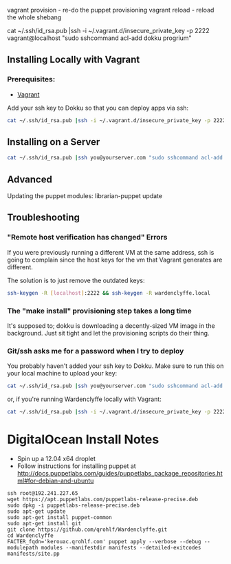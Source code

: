 vagrant provision - re-do the puppet provisioning
vagrant reload - reload the whole shebang

cat ~/.ssh/id_rsa.pub |ssh -i ~/.vagrant.d/insecure_private_key -p 2222 vagrant@localhost "sudo sshcommand acl-add dokku progrium"

## Installing Locally with Vagrant

### Prerequisites:
- [Vagrant](http://www.vagrantup.com/downloads.html)

Add your ssh key to Dokku so that you can deploy apps via ssh:
```bash
cat ~/.ssh/id_rsa.pub |ssh -i ~/.vagrant.d/insecure_private_key -p 2222 vagrant@localhost "sudo sshcommand acl-add dokku '$USER@$HOSTNAME'"
```
## Installing on a Server
```bash
cat ~/.ssh/id_rsa.pub |ssh you@yourserver.com "sudo sshcommand acl-add dokku '$USER@$HOSTNAME'"
```

## Advanced

Updating the puppet modules:
librarian-puppet update

## Troubleshooting

### "Remote host verification has changed" Errors
If you were previously running a different VM at the same address, ssh is going to complain since the host keys for the vm that Vagrant generates are different.

The solution is to just remove the outdated keys:
```bash
ssh-keygen -R [localhost]:2222 && ssh-keygen -R wardenclyffe.local
```

### The "make install" provisioning step takes a long time
It's supposed to; dokku is downloading a decently-sized VM image in the background. Just sit tight and let the provisioning scripts do their thing.

### Git/ssh asks me for a password when I try to deploy
You probably haven't added your ssh key to Dokku. Make sure to run this on your local machine to upload your key:

```bash
cat ~/.ssh/id_rsa.pub |ssh you@yourserver.com "sudo sshcommand acl-add dokku '$USER@$HOSTNAME'"
```

or, if you're running Wardenclyffe locally with Vagrant:

```bash
cat ~/.ssh/id_rsa.pub |ssh -i ~/.vagrant.d/insecure_private_key -p 2222 vagrant@localhost "sudo sshcommand acl-add dokku '$USER@$HOSTNAME'"
```

# DigitalOcean Install Notes
- Spin up a 12.04 x64 droplet
- Follow instructions for installing puppet at http://docs.puppetlabs.com/guides/puppetlabs_package_repositories.html#for-debian-and-ubuntu

```
ssh root@192.241.227.65
wget https://apt.puppetlabs.com/puppetlabs-release-precise.deb
sudo dpkg -i puppetlabs-release-precise.deb
sudo apt-get update
sudo apt-get install puppet-common
sudo apt-get install git
git clone https://github.com/qrohlf/Wardenclyffe.git
cd Wardenclyffe
FACTER_fqdn='kerouac.qrohlf.com' puppet apply --verbose --debug --modulepath modules --manifestdir manifests --detailed-exitcodes manifests/site.pp
```